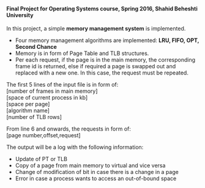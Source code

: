 #### Final Project for Operating Systems course, Spring 2016, Shahid Beheshti University

In this project, a simple **memory management system** is implemented. 
* Four memory management algorithms are implemented: **LRU, FIFO, OPT, Second Chance**
* Memory is in form of Page Table and TLB structures.
* Per each request, if the page is in the main memory, the corresponding frame id is returned, else if required
a page is swapped out and replaced with a new one. In this case, the request must be repeated.

The first 5 lines of the input file is in form of:<br>
[number of frames in main memory]<br>
[space of current process in kb]<br>
[space per page]<br>
[algorithm name]<br>
[number of TLB rows]<br>

From line 6 and onwards, the requests in form of:<br>
[page number,offset,request]

The output will be a log with the following information:
* Update of PT or TLB
* Copy of a page from main memory to virtual and vice versa
* Change of modification of bit in case there is a change in a page
* Error in case a process wants to access an out-of-bound space
